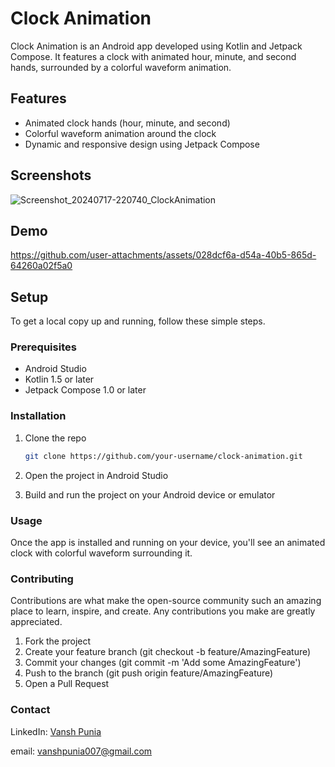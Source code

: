 # Clock Animation

Clock Animation is an Android app developed using Kotlin and Jetpack Compose. It features a clock with animated hour, minute, and second hands, surrounded by a colorful waveform animation.

## Features

- Animated clock hands (hour, minute, and second)
- Colorful waveform animation around the clock
- Dynamic and responsive design using Jetpack Compose

## Screenshots
![Screenshot_20240717-220740_ClockAnimation](https://github.com/user-attachments/assets/0cd21360-4b7d-4a7a-abb4-a67e1c6017bb)


## Demo

https://github.com/user-attachments/assets/028dcf6a-d54a-40b5-865d-64260a02f5a0

## Setup

To get a local copy up and running, follow these simple steps.

### Prerequisites

- Android Studio
- Kotlin 1.5 or later
- Jetpack Compose 1.0 or later

### Installation

1. Clone the repo

   ```sh
   git clone https://github.com/your-username/clock-animation.git
2. Open the project in Android Studio

3. Build and run the project on your Android device or emulator

### Usage
Once the app is installed and running on your device, you'll see an animated clock with colorful waveform surrounding it.

### Contributing
Contributions are what make the open-source community such an amazing place to learn, inspire, and create. Any contributions you make are greatly appreciated.

1. Fork the project
2. Create your feature branch (git checkout -b feature/AmazingFeature)
3. Commit your changes (git commit -m 'Add some AmazingFeature')
4. Push to the branch (git push origin feature/AmazingFeature)
5. Open a Pull Request

### Contact

LinkedIn: [Vansh Punia](https://www.linkedin.com/in/vansh-punia-9229a3206/)

email: vanshpunia007@gmail.com
